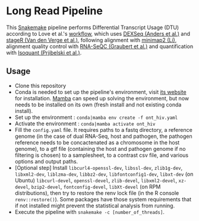 # Long Read Pipeline
This [Snakemake](https://doi.org/10.1093/bioinformatics/bts480) pipeline performs Differential Transcript Usage (DTU) according to Love et al.'s [workflow](https://doi.org/10.12688/f1000research.15398.3), which uses [DEXSeq (Anders et al.)](https://doi.org/10.1101/gr.133744.111) and [stageR (Van den Verge et al.)](https://doi.org/10.1186/s13059-017-1277-0), following alignment with [minimap2 (Li)](https://doi.org/10.1093/bioinformatics/btab705), alignment quality control with [RNA-SeQC (Graubert et al.)](https://doi.org/10.1093/bioinformatics/btab135) and quantification with [Isoquant (Prjibelski et al.)](https://doi.org/10.1038/s41587-022-01565-y).

## Usage
- Clone this repository
- Conda is needed to set up the pipeline's environment, visit [its website](https://docs.conda.io/projects/conda/en/latest/user-guide/install/index.html) for installation. [Mamba](mamba.readthedocs.io/) can speed up solving the environment, but now needs to be installed on its own (fresh install and not existing conda install).
- Set up the environment : `conda|mamba env create -f ont_hiv.yaml`
- Activate the environment : `conda|mamba activate ont_hiv`
- Fill the `config.yaml` file. It requires paths to a fastq directory, a reference genome (in the case of dual RNA-Seq, host and pathogen, the pathogen reference needs to be concactenated as a chromosome in the host genome), to a gtf file (containing the host and pathogen genome if no filtering is chosen) to a samplesheet, to a contrast csv file, and various options and output paths.
- [Optional step] Install `libcurl4-openssl-dev`, `libssl-dev`, `zlib1g-dev`, `libxml2-dev`, `liblzma-dev`, `libbz2-dev`, `libfontconfig1-dev`, `libxt-dev` (on Ubuntu) `libcurl-devel`, `openssl-devel`, `zlib-devel`, `libxml2-devel`, `xz-devel`, `bzip2-devel`, `fontconfig-devel`, `libXt-devel` (on RPM distributions), then try to restore the renv lock file (in the R console ```renv::restore()```). Some packages have those system requirements that if not installed might prevent the statistical analysis from running.
- Execute the pipeline with ```snakemake -c [number_of_threads]```.

